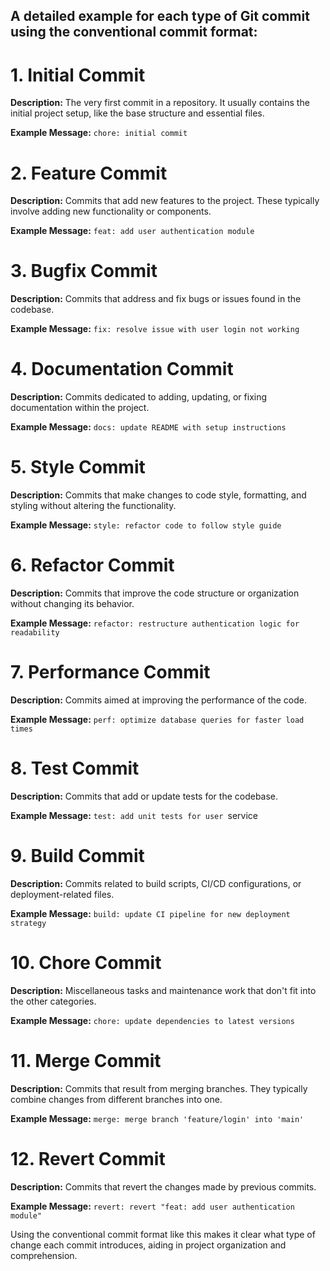 ## A detailed example for each type of Git commit using the conventional commit format:

# 1. **Initial Commit**

**Description:** The very first commit in a repository. It usually contains the initial project setup, like the base structure and essential files.

**Example Message:** `chore: initial commit`


# 2. **Feature Commit**

**Description:** Commits that add new features to the project. These typically involve adding new functionality or components.

**Example Message:** `feat: add user authentication module`


# 3. **Bugfix Commit**

**Description:** Commits that address and fix bugs or issues found in the codebase.

**Example Message:** `fix: resolve issue with user login not working`


# 4. **Documentation Commit**

**Description:** Commits dedicated to adding, updating, or fixing documentation within the project.

**Example Message:** `docs: update README with setup instructions`


# 5. **Style Commit**

**Description:** Commits that make changes to code style, formatting, and styling without altering the functionality.

**Example Message:** `style: refactor code to follow style guide`


# 6. **Refactor Commit**

**Description:** Commits that improve the code structure or organization without changing its behavior.

**Example Message:** `refactor: restructure authentication logic for readability`


# 7. **Performance Commit**

**Description:** Commits aimed at improving the performance of the code.

**Example Message:** `perf: optimize database queries for faster load times`

# 8. **Test Commit**

**Description:** Commits that add or update tests for the codebase.

**Example Message:** `test: add unit tests for user `service


# 9. **Build Commit**

**Description:** Commits related to build scripts, CI/CD configurations, or deployment-related files.

**Example Message:** `build: update CI pipeline for new deployment strategy`


# 10. **Chore Commit**

**Description:** Miscellaneous tasks and maintenance work that don't fit into the other categories.

**Example Message:** `chore: update dependencies to latest versions`


# 11. **Merge Commit**

**Description:** Commits that result from merging branches. They typically combine changes from different branches into one.

**Example Message:** `merge: merge branch 'feature/login' into 'main'`


# 12. **Revert Commit**

**Description:** Commits that revert the changes made by previous commits.

**Example Message:** `revert: revert "feat: add user authentication module"`



Using the conventional commit format like this makes it clear what type of change each commit introduces, aiding in project organization and comprehension.